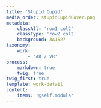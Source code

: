 ```yaml
---
title: 'Stupid Cupid'
media_order: stupidCupidCover.png
metadata:
    classAll: 'row1 col2'
    classType: 'row2 col2'
    background: 3A1527
taxonomy:
    work:
        - 'AR / VR'
process:
    markdown: true
    twig: true
twig_first: true
template: work-detail
content:
    items: '@self.modular'
---
```


